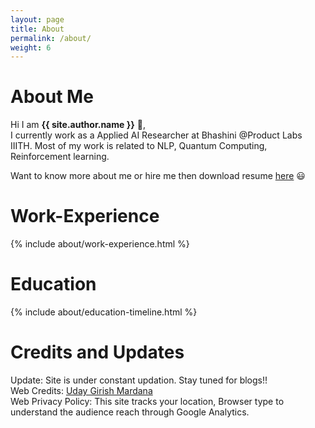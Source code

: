 ```yaml
---
layout: page
title: About
permalink: /about/
weight: 6
---
```


# **About Me**

Hi I am **{{ site.author.name }}** :wave:,<br>
I currently work as a Applied AI Researcher at Bhashini @Product Labs IIITH. Most of my work is related to NLP, Quantum Computing, Reinforcement learning. <br>

Want to know more about me or hire me then download resume [here](https://github.com/dummy3014/dummy3014.github.io/blob/main/assests/jank_resume.pdf) :smiley: <br>

# **Work-Experience**
<div class="row">
{% include about/work-experience.html %}
</div> 

# **Education**
<div class="row">
{% include about/education-timeline.html %}
</div> 


# **Credits and Updates**
Update: Site is under constant updation. Stay tuned for blogs!! <br>
Web Credits: [Uday Girish Mardana](https://github.com/udaygirish/udaygirish.github.io) <br>
Web Privacy Policy: This site tracks your location, Browser type to understand the audience reach through Google Analytics.<br>

